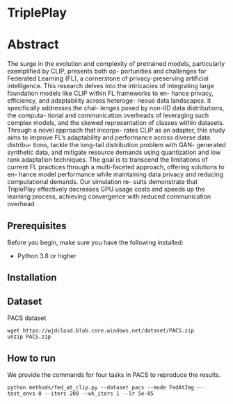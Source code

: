 # TriplePlay

# Abstract
The surge in the evolution and complexity of pretrained
models, particularly exemplified by CLIP, presents both op-
portunities and challenges for Federated Learning (FL),
a cornerstone of privacy-preserving artificial intelligence.
This research delves into the intricacies of integrating large
foundation models like CLIP within FL frameworks to en-
hance privacy, efficiency, and adaptability across heteroge-
neous data landscapes. It specifically addresses the chal-
lenges posed by non-IID data distributions, the computa-
tional and communication overheads of leveraging such
complex models, and the skewed representation of classes
within datasets. Through a novel approach that incorpo-
rates CLIP as an adapter, this study aims to improve FL’s
adaptability and performance across diverse data distribu-
tions, tackle the long-tail distribution problem with GAN-
generated synthetic data, and mitigate resource demands
using quantization and low rank adaptation techniques. The
goal is to transcend the limitations of current FL practices
through a multi-faceted approach, offering solutions to en-
hance model performance while maintaining data privacy
and reducing computational demands. Our simulation re-
sults demonstrate that TriplePlay effectively decreases GPU
usage costs and speeds up the learning process, achieving
convergence with reduced communication overhead


## Prerequisites

Before you begin, make sure you have the following installed:
- Python 3.8 or higher


## Installation


## Dataset 
PACS dataset

```
wget https://wjdcloud.blob.core.windows.net/dataset/PACS.zip
unzip PACS.zip
```
## How to run

We provide the commands for four tasks in PACS to reproduce the results.

```
python methods/fed_at_clip.py --dataset pacs --mode FedAtImg --test_envs 0 --iters 200 --wk_iters 1 --lr 5e-05
```
